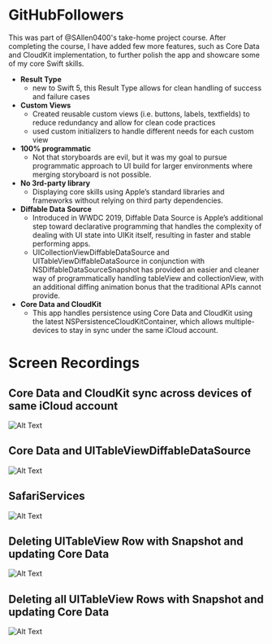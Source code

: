 # GitHubFollowers

This was part of @SAllen0400's take-home project course. After completing the course, I have added few more features, such as Core Data and CloudKit implementation, to further polish the app and showcare some of my core Swift skills.

* **Result Type**
    * new to Swift 5, this Result Type allows for clean handling of success and failure cases
* **Custom Views**
    * Created reusable custom views (i.e. buttons, labels, textfields) to reduce redundancy and allow for clean code practices
    * used custom initializers to handle different needs for each custom view
* **100% programmatic**
    * Not that storyboards are evil, but it was my goal to pursue programmatic approach to UI build for larger environments where merging storyboard is not possible.
* **No 3rd-party library**
    * Displaying core skills using Apple’s standard libraries and frameworks without relying on third party dependencies.
* **Diffable Data Source**
    * Introduced in WWDC 2019, Diffable Data Source is Apple’s additional step toward declarative programming that handles the complexity of dealing with UI state into UIKit itself, resulting in faster and stable performing apps. 
    * UICollectionViewDiffableDataSource and UITableViewDiffableDataSource in conjunction with NSDiffableDataSourceSnapshot has provided an easier and cleaner way of programmatically handling tableView and collectionView, with an additional diffing animation bonus that the traditional APIs cannot provide.
* **Core Data and CloudKit**
    * This app handles persistence using Core Data and CloudKit using the latest NSPersistenceCloudKitContainer, which allows multiple-devices to stay in sync under the same iCloud account.
    

# Screen Recordings

## Core Data and CloudKit sync across devices of same iCloud account
![Alt Text](https://media.giphy.com/media/gKO2vbpLlJVzPRIQmQ/giphy.gif)

## Core Data and UITableViewDiffableDataSource
![Alt Text](https://media.giphy.com/media/H82jkCq5l5YcdH9XC5/giphy.gif)

## SafariServices
![Alt Text](https://media.giphy.com/media/MEk5d1akwmKVZpAnZR/giphy.gif)

## Deleting UITableView Row with Snapshot and updating Core Data
![Alt Text](https://media.giphy.com/media/S8MjUXWFP3DIifXDPB/giphy.gif)

## Deleting all UITableView Rows with Snapshot and updating Core Data
![Alt Text](https://media.giphy.com/media/Ka1e3EblOPWFfRJpOO/giphy.gif)

